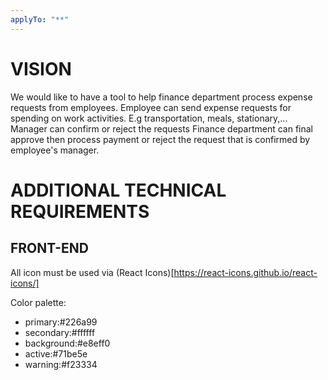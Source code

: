 ```yaml
---
applyTo: "**"
---
```


# VISION

We would like to have a tool to help finance department process expense requests from employees.
Employee can send expense requests for spending on work activities. E.g transportation, meals, stationary,...
Manager can confirm or reject the requests
Finance department can final approve then process payment or reject the request that is confirmed by employee's manager.

# ADDITIONAL TECHNICAL REQUIREMENTS

## FRONT-END

All icon must be used via (React Icons)[https://react-icons.github.io/react-icons/]

Color palette:

- primary:#226a99
- secondary:#ffffff
- background:#e8eff0
- active:#71be5e
- warning:#f23334
